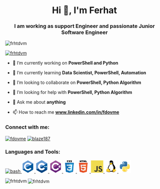 <h1 align="center">Hi 👋, I'm Ferhat</h1>
<h3 align="center">I am working as support Engineer and passionate Junior Software Engineer</h3>

<p align="left"> <img src="https://komarev.com/ghpvc/?username=frhtdvm&label=Profile%20views&color=0e75b6&style=flat" alt="frhtdvm" /> </p>

<p align="left"> <a href="https://github.com/ryo-ma/github-profile-trophy"><img src="https://github-profile-trophy.vercel.app/?username=frhtdvm" alt="frhtdvm" /></a> </p>

- 🔭 I’m currently working on **PowerShell and Python**

- 🌱 I’m currently learning **Data Scientist, PowerShell, Automation**

- 👯 I’m looking to collaborate on **PowerShell, Python Algorithm**

- 🤝 I’m looking for help with **PowerShell, Python Algorithm**

- 💬 Ask me about **anything**

- 📫 How to reach me **www.linkedin.com/in/fdovme**

<h3 align="left">Connect with me:</h3>
<p align="left">
<a href="https://linkedin.com/in/fdovme" target="blank"><img align="center" src="https://raw.githubusercontent.com/rahuldkjain/github-profile-readme-generator/master/src/images/icons/Social/linked-in-alt.svg" alt="fdovme" height="30" width="40" /></a>
<a href="https://www.leetcode.com/blaze187" target="blank"><img align="center" src="https://raw.githubusercontent.com/rahuldkjain/github-profile-readme-generator/master/src/images/icons/Social/leet-code.svg" alt="blaze187" height="30" width="40" /></a>
</p>


<h3 align="left">Languages and Tools:</h3>
<p align="left"> <a href="https://www.gnu.org/software/bash/" target="_blank" rel="noreferrer"> <img src="https://www.vectorlogo.zone/logos/gnu_bash/gnu_bash-icon.svg" alt="bash" width="40" height="40"/> </a> <a href="https://www.cprogramming.com/" target="_blank" rel="noreferrer"> <img src="https://raw.githubusercontent.com/devicons/devicon/master/icons/c/c-original.svg" alt="c" width="40" height="40"/> </a> <a href="https://www.w3schools.com/cpp/" target="_blank" rel="noreferrer"> <img src="https://raw.githubusercontent.com/devicons/devicon/master/icons/cplusplus/cplusplus-original.svg" alt="cplusplus" width="40" height="40"/> </a> <a href="https://www.w3schools.com/cs/" target="_blank" rel="noreferrer"> <img src="https://raw.githubusercontent.com/devicons/devicon/master/icons/csharp/csharp-original.svg" alt="csharp" width="40" height="40"/> </a> <a href="https://www.w3schools.com/css/" target="_blank" rel="noreferrer"> <img src="https://raw.githubusercontent.com/devicons/devicon/master/icons/css3/css3-original-wordmark.svg" alt="css3" width="40" height="40"/> </a> <a href="https://www.w3.org/html/" target="_blank" rel="noreferrer"> <img src="https://raw.githubusercontent.com/devicons/devicon/master/icons/html5/html5-original-wordmark.svg" alt="html5" width="40" height="40"/> </a> <a href="https://developer.mozilla.org/en-US/docs/Web/JavaScript" target="_blank" rel="noreferrer"> <img src="https://raw.githubusercontent.com/devicons/devicon/master/icons/javascript/javascript-original.svg" alt="javascript" width="40" height="40"/> </a> <a href="https://www.linux.org/" target="_blank" rel="noreferrer"> <img src="https://raw.githubusercontent.com/devicons/devicon/master/icons/linux/linux-original.svg" alt="linux" width="40" height="40"/> </a> <a href="https://www.python.org" target="_blank" rel="noreferrer"> <img src="https://raw.githubusercontent.com/devicons/devicon/master/icons/python/python-original.svg" alt="python" width="40" height="40"/> </a> </p>

<p><img align="left" src="https://github-readme-stats.vercel.app/api/top-langs?username=frhtdvm&show_icons=true&locale=en&layout=compact" alt="frhtdvm" /></p>

<p>&nbsp;<img align="center" src="https://github-readme-stats.vercel.app/api?username=frhtdvm&show_icons=true&locale=en" alt="frhtdvm" /></p>

